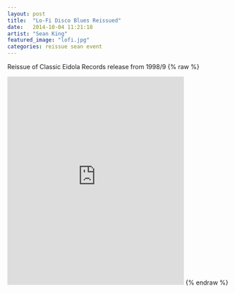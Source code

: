 ```yaml
---
layout: post
title:  "Lo-Fi Disco Blues Reissued"
date:   2014-10-04 11:21:18
artist: "Sean King"
featured_image: "lofi.jpg"
categories: reissue sean event
---
```

Reissue of Classic Eidola Records release from 1998/9
{% raw %}
<iframe style="border: 0; width: 400px; height: 472px;" src="https://bandcamp.com/EmbeddedPlayer/album=1012763728/size=large/bgcol=333333/linkcol=ffffff/artwork=small/transparent=true/" seamless><a href="http://eidolarecords.bandcamp.com/album/lo-fi-disco-blues">Lo-fi Disco Blues by Sean James King</a></iframe>
{% endraw %}
